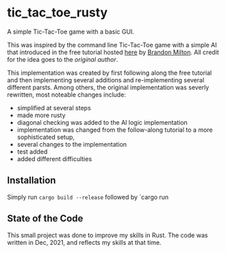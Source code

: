 # tic_tac_toe_rusty

A simple Tic-Tac-Toe game with a basic GUI.

This was inspired by the command line Tic-Tac-Toe game with a simple AI that introduced in the free tutorial hosted [here](https://brandonio21.com/building-tic-tac-toe-in-rust-rustic_tac_toe/) by [Brandon Milton](https://github.com/brandonio21).
All credit for the idea goes to the *original author*.

This implementation was created by first following along the free tutorial and then implementing several additions and re-implementing several different parsts. 
Among others, the original implementation was severly rewritten, most noteable changes include:

 * simplified at several steps
 * made more rusty
 * diagonal checking was added to the AI logic implementation
 * implementation was changed from the follow-along tutorial to a more sophisticated setup,
 * several changes to the implementation
 * test added
 * added different difficulties

## Installation

Simply run `cargo build --release` followed by `cargo run
## State of the Code
This small project was done to improve my skills in Rust. The code was written in Dec, 2021, and reflects my skills at that time.
